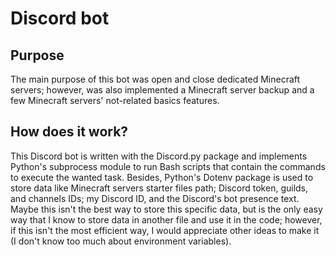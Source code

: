 # Discord bot
## Purpose
The main purpose of this bot was open and close dedicated Minecraft servers; however, was also implemented a Minecraft server backup and a few Minecraft servers' not-related basics features.

## How does it work?
This Discord bot is written with the Discord.py package and implements Python's subprocess module to run Bash scripts that contain the commands to execute the wanted task. Besides, Python's Dotenv package is used to store data like Minecraft servers starter files path; Discord token, guilds, and channels IDs; my Discord ID, and the Discord's bot presence text. Maybe this isn't the best way to store this specific data, but is the only easy way that I know to store data in another file and use it in the code; however, if this isn't the most efficient way, I would appreciate other ideas to make it (I don't know too much about environment variables).
